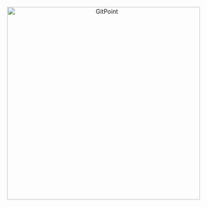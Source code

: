 
<p align="center">
<img alt="GitPoint" title="GitPoint" src="http://i.imgur.com/VShxJHs.png" width="450">
</p>
